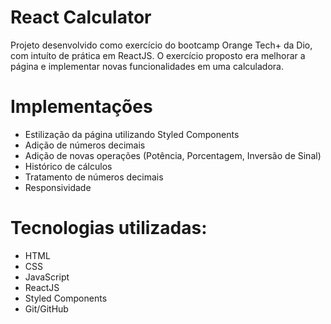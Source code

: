 # React Calculator

Projeto desenvolvido como exercício do bootcamp Orange Tech+ da Dio, com intuíto de prática em ReactJS. O exercício proposto era melhorar a página e implementar novas funcionalidades em uma calculadora.

# Implementações
- Estilização da página utilizando Styled Components
- Adição de números decimais
- Adição de novas operações (Potência, Porcentagem, Inversão de Sinal)
- Histórico de cálculos
- Tratamento de números decimais
- Responsividade

# Tecnologias utilizadas:
- HTML
- CSS
- JavaScript
- ReactJS
- Styled Components
- Git/GitHub

